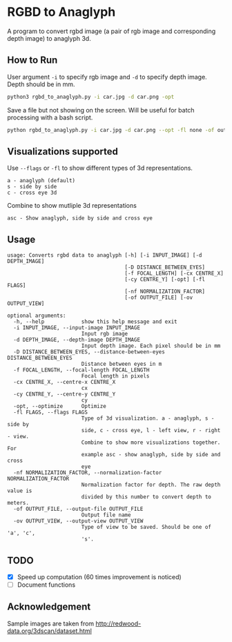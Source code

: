 # RGBD to Anaglyph

A program to convert rgbd image (a pair of rgb image and corresponding depth image) to anaglyph 3d.

## How to Run

User argument `-i` to specify rgb image and `-d` to specify depth image. Depth should be in mm.

```bash
python3 rgbd_to_anaglyph.py -i car.jpg -d car.png -opt

```

Save a file but not showing on the screen. Will be useful for batch processing with a bash script.

```bash
python rgbd_to_anaglyph.py -i car.jpg -d car.png --opt -fl none -of out.png -ov a
```

## Visualizations supported

Use `--flags` or `-fl` to show different types of 3d representations.

    a - anaglyph (default)
    s - side by side
    c - cross eye 3d

Combine to show mutliple 3d representations

    asc - Show anaglyph, side by side and cross eye

## Usage
```
usage: Converts rgbd data to anaglyph [-h] [-i INPUT_IMAGE] [-d DEPTH_IMAGE]
                                      [-D DISTANCE_BETWEEN_EYES]
                                      [-f FOCAL_LENGTH] [-cx CENTRE_X]
                                      [-cy CENTRE_Y] [-opt] [-fl FLAGS]
                                      [-nf NORMALIZATION_FACTOR]
                                      [-of OUTPUT_FILE] [-ov OUTPUT_VIEW]

optional arguments:
  -h, --help            show this help message and exit
  -i INPUT_IMAGE, --input-image INPUT_IMAGE
                        Input rgb image
  -d DEPTH_IMAGE, --depth-image DEPTH_IMAGE
                        Input depth image. Each pixel should be in mm
  -D DISTANCE_BETWEEN_EYES, --distance-between-eyes DISTANCE_BETWEEN_EYES
                        Distance between eyes in m
  -f FOCAL_LENGTH, --focal-length FOCAL_LENGTH
                        Focal length in pixels
  -cx CENTRE_X, --centre-x CENTRE_X
                        cx
  -cy CENTRE_Y, --centre-y CENTRE_Y
                        cy
  -opt, --optimize      Optimize
  -fl FLAGS, --flags FLAGS
                        Type of 3d visualization. a - anaglyph, s - side by
                        side, c - cross eye, l - left view, r - right - view.
                        Combine to show more visualizations together. For
                        example asc - show anaglyph, side by side and cross
                        eye
  -nf NORMALIZATION_FACTOR, --normalization-factor NORMALIZATION_FACTOR
                        Normalization factor for depth. The raw depth value is
                        divided by this number to convert depth to meters.
  -of OUTPUT_FILE, --output-file OUTPUT_FILE
                        Output file name
  -ov OUTPUT_VIEW, --output-view OUTPUT_VIEW
                        Type of view to be saved. Should be one of 'a', 'c',
                        's'.
```
## TODO

 - [x] Speed up computation (60 times improvement is noticed)
 - [ ] Document functions

## Acknowledgement
Sample images are taken from http://redwood-data.org/3dscan/dataset.html
